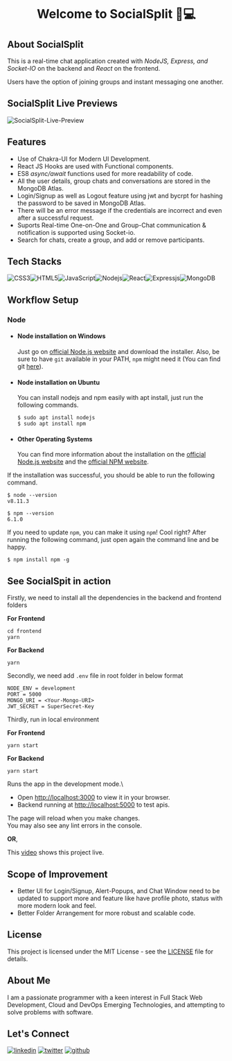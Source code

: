 <div align="center">
  <h1>Welcome to SocialSplit 👋💻</h1>
</div>

## About SocialSplit

This is a real-time chat application created with *NodeJS, Express, and Socket-IO* on the backend and *React* on the frontend.   

Users have the option of joining groups and instant messaging one another. 

## SocialSplit Live Previews

![SocialSplit-Live-Preview](./assets/SocialSplit_Demo.gif)
## Features

- Use of Chakra-UI for Modern UI Development.
- React JS Hooks are used with Functional components.
- ES8 *async/await* functions used for more readability of code.
- All the user details, group chats and conversations are stored in the MongoDB Atlas.
- Login/Signup as well as Logout feature using jwt and bycrpt for hashing the password to be saved in MongoDB Atlas.
- There will be an error message if the credentials are incorrect and even after a successful request.
- Suports Real-time One-on-One and Group-Chat communication & notification is supported using Socket-io.
- Search for chats, create a group, and add or remove participants.

## Tech Stacks

![CSS3](https://img.shields.io/badge/css3-%231572B6.svg?style=for-the-badge&logo=css3&logoColor=white)![HTML5](https://img.shields.io/badge/html5-%23E34F26.svg?style=for-the-badge&logo=html5&logoColor=white)![JavaScript](https://img.shields.io/badge/JavaScript-323330?style=for-the-badge&logo=javascript&logoColor=F7DF1E)![Nodejs](https://img.shields.io/badge/Node.js-339933?style=for-the-badge&logo=nodedotjs&logoColor=white)![React](https://img.shields.io/badge/react-%2320232a.svg?style=for-the-badge&logo=react&logoColor=%2361DAFB)![Expressjs](https://img.shields.io/badge/Express.js-000000?style=for-the-badge&logo=express&logoColor=white)![MongoDB](https://img.shields.io/badge/MongoDB-%234ea94b.svg?style=for-the-badge&logo=mongodb&logoColor=white)
## Workflow Setup
### Node

-   #### Node installation on Windows

    Just go on [official Node.js website](https://nodejs.org/) and download the installer.
    Also, be sure to have `git` available in your PATH, `npm` might need it (You can find git [here](https://git-scm.com/)).

-   #### Node installation on Ubuntu

    You can install nodejs and npm easily with apt install, just run the following commands.

        $ sudo apt install nodejs
        $ sudo apt install npm

-   #### Other Operating Systems
    You can find more information about the installation on the [official Node.js website](https://nodejs.org/) and the [official NPM website](https://npmjs.org/).

If the installation was successful, you should be able to run the following command.

    $ node --version
    v8.11.3

    $ npm --version
    6.1.0

If you need to update `npm`, you can make it using `npm`! Cool right? After running the following command, just open again the command line and be happy.

    $ npm install npm -g

## See SocialSpit in action

Firstly, we need to install all the dependencies in the backend and frontend folders

**For Frontend**   
```
cd frontend
yarn
```   
**For Backend**   
```
yarn
```    

Secondly, we need add `.env` file in root folder in below format
```
NODE_ENV = development
PORT = 5000
MONGO_URI = <Your-Mongo-URI>
JWT_SECRET = SuperSecret-Key
```   

Thirdly, run in local environment

**For Frontend**   
```
yarn start
```   
**For Backend**   
```
yarn start
``` 
Runs the app in the development mode.\
- Open [http://localhost:3000](http://localhost:3000) to view it in your browser.   
- Backend running at [http://localhost:5000](http://localhost:5000) to test apis.

The page will reload when you make changes.\
You may also see any lint errors in the console.

**OR**, 

This [video](https://youtu.be/AIHm5PXM_GA) shows this project live.

## Scope of Improvement

- Better UI for Login/Signup, Alert-Popups, and Chat Window need to be updated to support more and feature like have profile photo, status with more modern look and feel.
- Better Folder Arrangement for more robust and scalable code.

## License

This project is licensed under the MIT License - see the [LICENSE](https://github.com/thisiskushal31/SocialSplit/blob/main/LICENSE) file for details.

## About Me

I am a passionate programmer with a keen interest in Full Stack Web Development, Cloud and DevOps Emerging Technologies, and attempting to solve problems with software.

## Let's Connect
[![linkedin](https://img.shields.io/badge/linkedin-0A66C2?style=for-the-badge&logo=linkedin&logoColor=white)](https://www.linkedin.com/in/thisiskushalgupta/)
[![twitter](https://img.shields.io/badge/twitter-1DA1F2?style=for-the-badge&logo=twitter&logoColor=white)](https://twitter.com/thisis_kushal)
[![github](https://img.shields.io/badge/github-3d4653?style=for-the-badge&logo=github&logoColor=white)](https://github.com/thisiskushal31/)